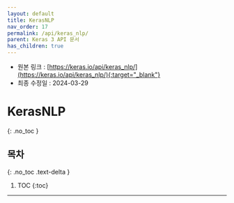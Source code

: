 ```yaml
---
layout: default
title: KerasNLP
nav_order: 17
permalink: /api/keras_nlp/
parent: Keras 3 API 문서
has_children: true
---
```


* 원본 링크 : [https://keras.io/api/keras_nlp/](https://keras.io/api/keras_nlp/){:target="_blank"}
* 최종 수정일 : 2024-03-29

# KerasNLP
{: .no_toc }

## 목차
{: .no_toc .text-delta }

1. TOC
{:toc}

---
